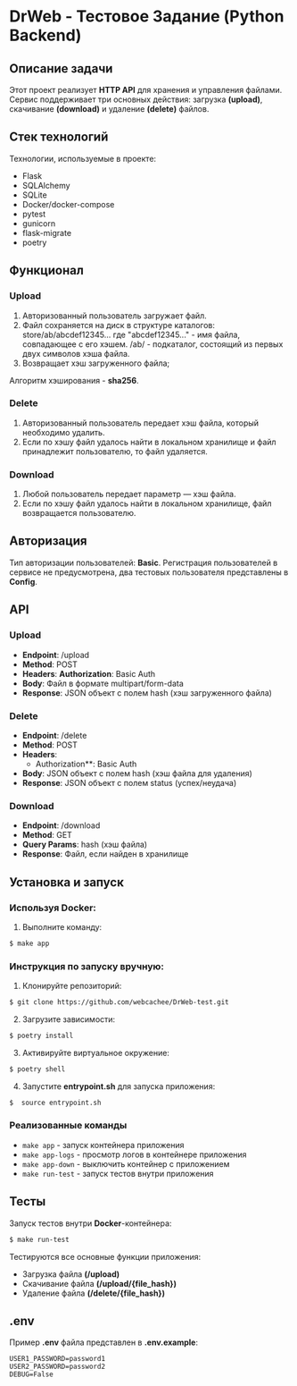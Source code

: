 # DrWeb - Тестовое Задание (Python Backend)

## Описание задачи

Этот проект реализует **HTTP API** для хранения и управления файлами. Сервис поддерживает три основных действия: загрузка **(upload)**, скачивание **(download)** и удаление **(delete)** файлов.

## Стек технологий

Технологии, используемые в проекте:

- Flask
- SQLAlchemy
- SQLite
- Docker/docker-compose
- pytest
- gunicorn
- flask-migrate
- poetry

## Функционал

### Upload

1. Авторизованный пользователь загружает файл.
2. Файл сохраняется на диск в структуре каталогов:
store/ab/abcdef12345...
где "abcdef12345..." - имя файла, совпадающее с его хэшем.
/ab/ - подкаталог, состоящий из первых двух символов хэша файла.
3. Возвращает хэш загруженного файла;

Алгоритм хэширования - **sha256**.

### Delete

1. Авторизованный пользователь передает хэш файла, который необходимо удалить.
2. Если по хэшу файл удалось найти в локальном хранилище и файл принадлежит пользователю, то файл удаляется.

### Download

1. Любой пользователь передает параметр — хэш файла.
2. Если по хэшу файл удалось найти в локальном хранилище, файл возвращается пользователю.

## Авторизация

Тип авторизации пользователей: **Basic**. Регистрация пользователей в сервисе не предусмотрена, два тестовых пользователя представлены в **Config**.

## API

### Upload

- **Endpoint**: /upload
- **Method**: POST
- **Headers**:
  **Authorization**: Basic Auth
- **Body**: Файл в формате multipart/form-data
- **Response**: JSON объект с полем hash (хэш загруженного файла)

### Delete
- **Endpoint**: /delete
- **Method**: POST
- **Headers**:
    - Authorization**: Basic Auth
- **Body**: JSON объект с полем hash (хэш файла для удаления)
- **Response**: JSON объект с полем status (успех/неудача)

### Download
- **Endpoint**: /download
- **Method**: GET
- **Query Params**: hash (хэш файла)
- **Response**: Файл, если найден в хранилище

## Установка и запуск

### Используя Docker:

1. Выполните команду:
```bash
$ make app
```

### Инструкция по запуску вручную:

1. Клонируйте репозиторий:
```bash
$ git clone https://github.com/webcachee/DrWeb-test.git 
```

2. Загрузите зависимости:
```bash
$ poetry install
```

3. Активируйте виртуальное окружение:
```bash
$ poetry shell
```

4. Запустите **entrypoint.sh** для запуска приложения:
```bash
$  source entrypoint.sh
```

### Реализованные команды

- `make app` - запуск контейнера приложения
- `make app-logs` - просмотр логов в контейнере приложения
- `make app-down` - выключить контейнер с приложением
- `make run-test` - запуск тестов внутри приложения

## Тесты

Запуск тестов внутри **Docker**-контейнера:
```bash
$ make run-test
```

Тестируются все основные функции приложения:
- Загрузка файла **(/upload)**
- Скачивание файла **(/upload/{file_hash})**
- Удаление файла **(/delete/{file_hash})**

## .env

Пример **.env** файла представлен в **.env.example**:

```
USER1_PASSWORD=password1
USER2_PASSWORD=password2
DEBUG=False
```